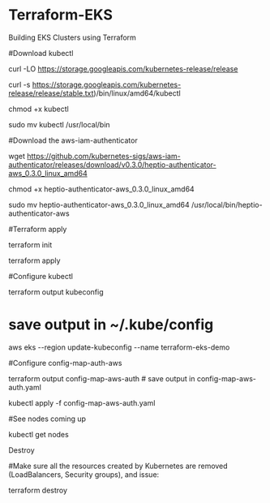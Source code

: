 # Terraform-EKS

Building EKS Clusters using Terraform

#Download kubectl

curl -LO https://storage.googleapis.com/kubernetes-release/release

curl -s https://storage.googleapis.com/kubernetes-release/release/stable.txt)/bin/linux/amd64/kubectl

chmod +x kubectl

sudo mv kubectl /usr/local/bin

#Download the aws-iam-authenticator

wget https://github.com/kubernetes-sigs/aws-iam-authenticator/releases/download/v0.3.0/heptio-authenticator-aws_0.3.0_linux_amd64

chmod +x heptio-authenticator-aws_0.3.0_linux_amd64

sudo mv heptio-authenticator-aws_0.3.0_linux_amd64 /usr/local/bin/heptio-authenticator-aws

#Terraform apply

terraform init

terraform apply

#Configure kubectl

terraform output kubeconfig 

# save output in ~/.kube/config

aws eks --region <region> update-kubeconfig --name terraform-eks-demo
  
#Configure config-map-auth-aws

terraform output config-map-aws-auth # save output in config-map-aws-auth.yaml

kubectl apply -f config-map-aws-auth.yaml
  
#See nodes coming up

kubectl get nodes

Destroy

#Make sure all the resources created by Kubernetes are removed (LoadBalancers, Security groups), and issue:

terraform destroy
